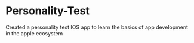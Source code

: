 # Personality-Test
Created a personality test IOS app to learn the basics of app development in the apple ecosystem
